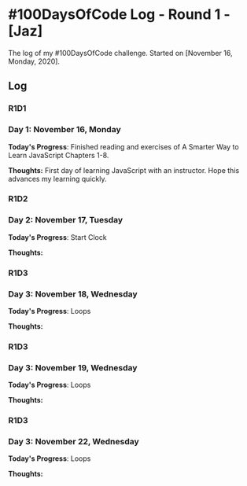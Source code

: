# #100DaysOfCode Log - Round 1 - [Jaz]

The log of my #100DaysOfCode challenge. Started on [November 16, Monday, 2020].

## Log

### R1D1
### Day 1: November 16, Monday

**Today's Progress**: Finished reading and exercises of A Smarter Way to Learn JavaScript Chapters 1-8.

**Thoughts:** First day of learning JavaScript with an instructor. Hope this advances my learning quickly.

### R1D2
### Day 2: November 17, Tuesday
**Today's Progress**: Start Clock

**Thoughts:**

### R1D3
### Day 3: November 18, Wednesday
**Today's Progress**: Loops

**Thoughts:**

### R1D3
### Day 3: November 19, Wednesday
**Today's Progress**: Loops

**Thoughts:**
### R1D3
### Day 3: November 22, Wednesday
**Today's Progress**: Loops

**Thoughts:**
